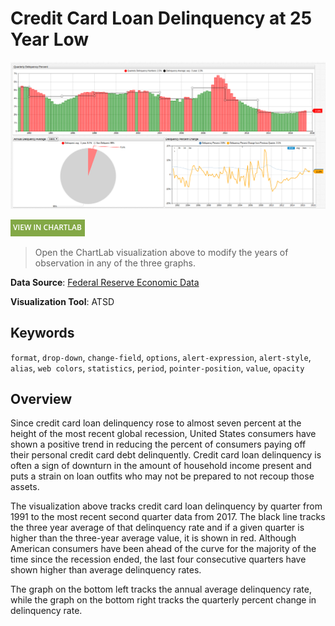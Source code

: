# Credit Card Loan Delinquency at 25 Year Low

![](./images/ccl1.png)

[![View in ChartLab](../../research/images/new-button.png)](https://apps.axibase.com/chartlab/ffe5d3fe/2/#fullscreen)

> Open the ChartLab visualization above to modify the years of observation in any of the three graphs.

**Data Source**: [Federal Reserve Economic Data](https://fred.stlouisfed.org/series/DRCCLACBS#0)

**Visualization Tool**: ATSD

## Keywords

`format`, `drop-down`, `change-field`, `options`, `alert-expression`, `alert-style`, `alias`, `web colors`, `statistics`, `period`, `pointer-position`, `value`, `opacity`

## Overview

Since credit card loan delinquency rose to almost seven percent at the height of the most recent global recession, United States
consumers have shown a positive trend in reducing the percent of consumers paying off their personal credit card debt delinquently.
Credit card loan delinquency is often a sign of downturn in the amount of household income present and puts a strain on
loan outfits who may not be prepared to not recoup those assets.

The visualization above tracks credit card loan delinquency by quarter from 1991 to the most recent second quarter data from 2017.
The black line tracks the three year average of that delinquency rate and if a given quarter is higher than the three-year
average value, it is shown in red. Although American consumers have been ahead of the curve for the majority of the time
since the recession ended, the last four consecutive quarters have shown higher than average delinquency rates.

The graph on the bottom left tracks the annual average delinquency rate, while the graph on the bottom right tracks the
quarterly percent change in delinquency rate.
